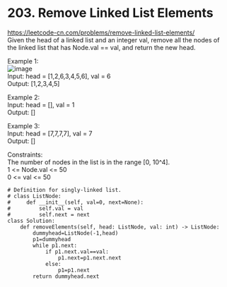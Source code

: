 # 203. Remove Linked List Elements
https://leetcode-cn.com/problems/remove-linked-list-elements/  
Given the head of a linked list and an integer val, remove all the nodes of the linked list that has Node.val == val, and return the new head.  

Example 1:  
![image](https://user-images.githubusercontent.com/60777462/155854572-022735f7-5539-4de2-b2ee-79a222d28f1d.png)  
Input: head = [1,2,6,3,4,5,6], val = 6  
Output: [1,2,3,4,5]  

Example 2:  
Input: head = [], val = 1  
Output: []  

Example 3:  
Input: head = [7,7,7,7], val = 7  
Output: []  

Constraints:  
The number of nodes in the list is in the range [0, 10^4].  
1 <= Node.val <= 50  
0 <= val <= 50  

``` python3
# Definition for singly-linked list.
# class ListNode:
#     def __init__(self, val=0, next=None):
#         self.val = val
#         self.next = next
class Solution:
    def removeElements(self, head: ListNode, val: int) -> ListNode:
        dummyhead=ListNode(-1,head)
        p1=dummyhead
        while p1.next:
            if p1.next.val==val:
                p1.next=p1.next.next
            else:
                p1=p1.next
        return dummyhead.next
```
